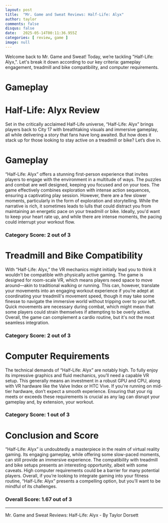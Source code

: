 ```yaml
---
layout: post
title:  "Mr. Game and Sweat Reviews: Half-Life: Alyx"
author: taylor
comments: false
disqus: false
date:   2025-05-14T00:11:36.955Z
categories: [ review, game ]
image: null
---
```


Welcome back to Mr. Game and Sweat! Today, we’re tackling "Half-Life: Alyx,". Let's break it down according to our key criteria: gameplay engagement, treadmill and bike compatibility, and computer requirements.

# Gameplay

# Half-Life: Alyx Review

Set in the critically acclaimed Half-Life universe, “Half-Life: Alyx” brings players back to City 17 with breathtaking visuals and immersive gameplay, all while delivering a story that fans have long awaited. But how does it stack up for those looking to stay active on a treadmill or bike? Let’s dive in.

# Gameplay

“Half-Life: Alyx” offers a stunning first-person experience that invites players to engage with the environment in a multitude of ways. The puzzles and combat are well designed, keeping you focused and on your toes. The game effectively combines exploration with intense action sequences, ensuring a captivating play session. However, there are a few slower moments, particularly in the form of exploration and storytelling. While the narrative is rich, it sometimes leads to lulls that could distract you from maintaining an energetic pace on your treadmill or bike. Ideally, you'd want to keep your heart rate up, and while there are intense moments, the pacing could interrupt your workout flow.

### Category Score: 2 out of 3

# Treadmill and Bike Compatibility

With “Half-Life: Alyx,” the VR mechanics might initially lead you to think it wouldn’t be compatible with physically active gaming. The game is designed for room-scale VR, which means players need space to move around—akin to traditional walking or running. This can, however, translate your movements into an engaging workout experience if you’re adept at coordinating your treadmill's movement speed, though it may take some finesse to navigate the immersive world without tripping over to your left. Quick movements are necessary during combat, which might mean that some players could strain themselves if attempting to be overly active. Overall, the game can complement a cardio routine, but it's not the most seamless integration.

### Category Score: 2 out of 3

# Computer Requirements

The technical demands of “Half-Life: Alyx” are notably high. To fully enjoy its impressive graphics and fluid mechanics, you’ll need a capable VR setup. This generally means an investment in a robust GPU and CPU, along with VR hardware like the Valve Index or HTC Vive. If you're running on mid-tier hardware, don’t expect a smooth experience. Ensuring that your rig meets or exceeds these requirements is crucial as any lag can disrupt your gameplay and, by extension, your workout.

### Category Score: 1 out of 3

# Conclusion and Score

“Half-Life: Alyx” is undoubtedly a masterpiece in the realm of virtual reality gaming. Its engaging gameplay, while offering some slow-paced moments, can still provide an immersive experience. The compatibility with treadmill and bike setups presents an interesting opportunity, albeit with some caveats. High computer requirements could be a barrier for many potential players. Overall, if you’re looking to integrate gaming into your fitness routine, “Half-Life: Alyx” presents a compelling option, but you’ll want to be mindful of its challenges.

### Overall Score: 1.67 out of 3

---

Mr. Game and Sweat Reviews: Half-Life: Alyx - By Taylor Dorsett
